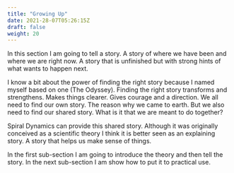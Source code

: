 ```yaml
---
title: "Growing Up"
date: 2021-28-07T05:26:15Z
draft: false
weight: 20
---
```


In this section I am going to tell a story. A story of where we have been and where we are right now. A story that is unfinished but with strong hints of what wants to happen next.

I know a bit about the power of finding the right story because I named myself based on one (The Odyssey). Finding the right story transforms and strengthens. Makes things clearer. Gives courage and a direction. We all need to find our own story. The reason why we came to earth. But we also need to find our shared story. What is it that we are meant to do together?

Spiral Dynamics can provide this shared story. Although it was originally conceived as a scientific theory I think it is better seen as an explaining story. A story that helps us make sense of things.

In the first sub-section I am going to introduce the theory and then tell the story. In the next sub-section I am show how to put it to practical use.
